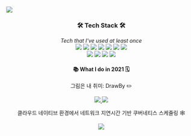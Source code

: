 <br />
<img src=https://capsule-render.vercel.app/api?type=transparent&text=KunVeloper_😉&fontColor=004070&desc=개발자들의%20개발자가%20되고싶은%20이건호%20입니다!&descAlign=42&descAlignY=95 />
<br />
<div align="center">
  <h3>🛠 Tech Stack 🛠</h3>
  <i>Tech that I've used at least once</i>
  <div>
    <img src="https://img.shields.io/badge/Python-1e415e?style=flat&logo=Python&logoColor=white"/>
    <img src="https://img.shields.io/badge/C-5f92c6?style=flat&logo=C&logoColor=white"/>
    <img src="https://img.shields.io/badge/C++-005694?style=flat&logo=C%2b%2b&logoColor=white"/>
    <img src="https://img.shields.io/badge/React-46caf3?style=flat&logo=React&logoColor=white"/>
    <img src="https://img.shields.io/badge/Javascript-ebd519?style=flat&logo=Javascript&logoColor=white&fontColor=white"/>
    <img src="https://img.shields.io/badge/HTML5-d84b26?style=flat&logo=html5&logoColor=white"/>
    <img src="https://img.shields.io/badge/CSS3-148bc8?style=flat&logo=css3&logoColor=white"/>
  </div>
  <div>
    <img src="https://img.shields.io/badge/Prisma-27313f?style=flat&logo=prisma&logoColor=white"/>
    <img src="https://img.shields.io/badge/ApolloGraphQL-a300f0?style=flat&logo=apollographql&logoColor=white"/>
    <img src="https://img.shields.io/badge/Kubernetes-2e67d9?style=flat&logo=kubernetes&logoColor=white"/>
    <img src="https://img.shields.io/badge/SQlite3-8dd1e4?style=flat&logo=sqlite&logoColor=white"/>
  </div>
</div>
<div align="center">
<h4> 📚 What I do in 2021 🗓 </h4>
<p>그림은 내 취미: DrawBy ✏️</p>
  <div>
    <a href="https://github.com/kunholee98/DrawBy">
      <img src="https://img.shields.io/badge/Backend-6e61c3?style=flat&logo&logoColor=white"/>
    </a>
    <a href="https://github.com/kunholee98/DrawBy-web">
      <img src="https://img.shields.io/badge/Frontend-e775a6?style=flat&logo&logoColor=white"/>
    </a>
  </div>
<p>클라우드 네이티브 환경에서 네트워크 지연시간 기반 쿠버네티스 스케쥴링 🕸</p>
<div><a href="https://github.com/kunholee98/k8s-scheduling-based-on-networking-latency-in-cloud-native-computing-platform">
<img src="https://img.shields.io/badge/K8S_Scheduler-8dd1e4?style=flat&logo=&logoColor=white"/>
</a>
  </div>
<!--
**kunholee98/kunholee98** is a ✨ _special_ ✨ repository because its `README.md` (this file) appears on your GitHub profile.

Here are some ideas to get you started:

- 🔭 I’m currently working on ...
- 🌱 I’m currently learning ...
- 👯 I’m looking to collaborate on ...
- 🤔 I’m looking for help with ...
- 💬 Ask me about ...
- 📫 How to reach me: ...
- 😄 Pronouns: ...
- ⚡ Fun fact: ...
-->

